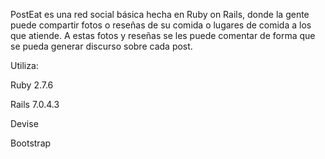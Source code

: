 PostEat es una red social básica hecha en Ruby on Rails, donde la gente puede compartir fotos o reseñas de su comida o lugares de comida a los que atiende. A estas fotos y reseñas se les puede comentar de forma que se pueda generar discurso sobre cada post.

Utiliza:

Ruby 2.7.6

Rails 7.0.4.3

Devise

Bootstrap
